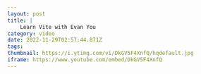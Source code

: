 ```yaml
---
layout: post
title: |
    Learn Vite with Evan You
category: video
date: 2022-11-29T02:57:44.871Z
tags: 
thumbnail: https://i.ytimg.com/vi/DkGV5F4XnfQ/hqdefault.jpg
iframe: https://www.youtube.com/embed/DkGV5F4XnfQ
---
```

